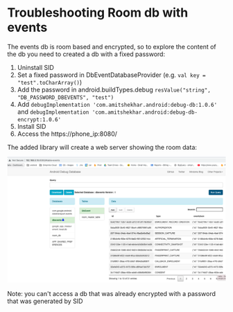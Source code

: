 # Troubleshooting Room db with events
The events db is room based and encrypted, so to explore the content of the db you need to created a db with a fixed password:

1) Uninstall SID
2) Set a fixed password in DbEventDatabaseProvider (e.g. `val key = "test".toCharArray()`)
2) Add the password in android.buildTypes.debug `resValue("string", "DB_PASSWORD_DBEVENTS", "test")`
3) Add `debugImplementation 'com.amitshekhar.android:debug-db:1.0.6'` and `debugImplementation 'com.amitshekhar.android:debug-db-encrypt:1.0.6'`
4) Install SID
4) Access the https://phone_ip:8080/

The added library will create a web server showing the room data: 

![Web view with room content](./troubleshooting_roob_db_view.png)

Note: you can't access a db that was already encrypted with a password that was generated by SID

